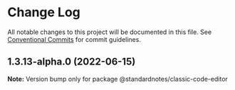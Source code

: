 # Change Log

All notable changes to this project will be documented in this file.
See [Conventional Commits](https://conventionalcommits.org) for commit guidelines.

## 1.3.13-alpha.0 (2022-06-15)

**Note:** Version bump only for package @standardnotes/classic-code-editor
